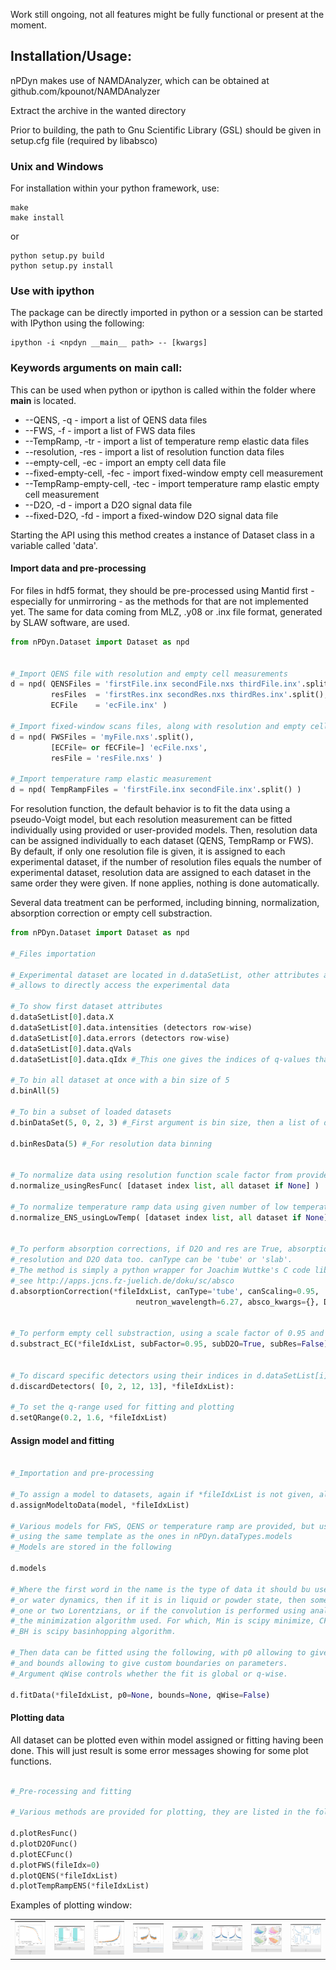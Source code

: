 Work still ongoing, not all features might be fully functional or present at the moment.

## Installation/Usage:
nPDyn makes use of NAMDAnalyzer, which can be obtained at github.com/kpounot/NAMDAnalyzer

Extract the archive in the wanted directory


Prior to building, the path to Gnu Scientific Library (GSL) should be given in setup.cfg file
(required by libabsco)


### Unix and Windows
For installation within your python framework, use:

    make 
    make install

or

    python setup.py build
    python setup.py install


### Use with ipython
The package can be directly imported in python or a session can be started with IPython using the following:

    ipython -i <npdyn __main__ path> -- [kwargs]


### Keywords arguments on main call:

This can be used when python or ipython is called within the folder where __main__ is located.

- --QENS,                -q    - import a list of QENS data files
- --FWS,                 -f    - import a list of FWS data files
- --TempRamp,            -tr   - import a list of temperature remp elastic data files
- --resolution,          -res  - import a list of resolution function data files
- --empty-cell,          -ec   - import an empty cell data file
- --fixed-empty-cell,    -fec  - import fixed-window empty cell measurement
- --TempRamp-empty-cell, -tec  - import temperature ramp elastic empty cell measurement
- --D2O,                 -d    - import a D2O signal data file
- --fixed-D2O,           -fd   - import a fixed-window D2O signal data file

Starting the API using this method creates a instance of Dataset class in a variable called 'data'.



#### Import data and pre-processing

For files in hdf5 format, they should be pre-processed using Mantid first - especially for 
unmirroring - as the methods for that are not implemented yet.
The same for data coming from MLZ, .y08 or .inx file format, generated by SLAW software, are used.

``` python
from nPDyn.Dataset import Dataset as npd


#_Import QENS file with resolution and empty cell measurements
d = npd( QENSFiles = 'firstFile.inx secondFile.nxs thirdFile.inx'.split(),
         resFiles  = 'firstRes.inx secondRes.nxs thirdRes.inx'.split(),
         ECFile    = 'ecFile.inx' )

#_Import fixed-window scans files, along with resolution and empty cell (either QENS or fixed-window)
d = npd( FWSFiles = 'myFile.nxs'.split(),
         [ECFile= or fECFile=] 'ecFile.nxs',
         resFile = 'resFile.nxs' )  

#_Import temperature ramp elastic measurement
d = npd( TempRampFiles = 'firstFile.inx secondFile.inx'.split() )

```

For resolution function, the default behavior is to fit the data using a pseudo-Voigt model, but each 
resolution measurement can be fitted individually using provided or user-provided models.
Then, resolution data can be assigned individually to each dataset (QENS, TempRamp or FWS).
By default, if only one resolution file is given, it is assigned to each experimental dataset,
if the number of resolution files equals the number of experimental dataset, resolution data are 
assigned to each dataset in the same order they were given. If none applies, nothing is done automatically.

Several data treatment can be performed, including binning, normalization, absorption correction or
empty cell substraction.

``` python
from nPDyn.Dataset import Dataset as npd

#_Files importation

#_Experimental dataset are located in d.dataSetList, other attributes as resData, ECData or D2OData
#_allows to directly access the experimental data

#_To show first dataset attributes
d.dataSetList[0].data.X
d.dataSetList[0].data.intensities (detectors row-wise)
d.dataSetList[0].data.errors (detectors row-wise)
d.dataSetList[0].data.qVals
d.dataSetList[0].data.qIdx #_This one gives the indices of q-values that are kept for fitting and plotting

#_To bin all dataset at once with a bin size of 5
d.binAll(5)

#_To bin a subset of loaded datasets
d.binDataSet(5, 0, 2, 3) #_First argument is bin size, then a list of dataset indices in d.dataSetList

d.binResData(5) #_For resolution data binning   


#_To normalize data using resolution function scale factor from provided models
d.normalize_usingResFunc( [dataset index list, all dataset if None] )

#_To normalize temperature ramp data using given number of low temperature points (should be first ones)
d.normalize_ENS_usingLowTemp( [dataset index list, all dataset if None], nbrBins=8)  


#_To perform absorption corrections, if D2O and res are True, absorption correction are performed on loaded
#_resolution and D2O data too. canType can be 'tube' or 'slab'.
#_The method is simply a python wrapper for Joachim Wuttke's C code libabsco: 
#_see http://apps.jcns.fz-juelich.de/doku/sc/absco
d.absorptionCorrection(*fileIdxList, canType='tube', canScaling=0.95, 
                            neutron_wavelength=6.27, absco_kwargs={}, D2O=True, res=False)


#_To perform empty cell substraction, using a scale factor of 0.95 and empty cell data
d.substract_EC(*fileIdxList, subFactor=0.95, subD2O=True, subRes=False):


#_To discard specific detectors using their indices in d.dataSetList[i].data.qIdx
d.discardDetectors( [0, 2, 12, 13], *fileIdxList):

#_To set the q-range used for fitting and plotting
d.setQRange(0.2, 1.6, *fileIdxList)

```


#### Assign model and fitting

``` python

#_Importation and pre-processing

#_To assign a model to datasets, again if *fileIdxList is not given, all datasets are used
d.assignModeltoData(model, *fileIdxList)

#_Various models for FWS, QENS or temperature ramp are provided, but user can defined their own
#_using the same template as the ones in nPDyn.dataTypes.models
#_Models are stored in the following

d.models

#_Where the first word in the name is the type of data it should bu used with, then if its meant for protein 
#_or water dynamics, then if it is in liquid or powder state, then some properties such as wether there is
#_one or two Lorentzians, or if the convolution is performed using analytic Voigt profile and finally
#_the minimization algorithm used. For which, Min is scipy minimize, CF is scipy curve_fit and
#_BH is scipy basinhopping algorithm.

#_Then data can be fitted using the following, with p0 allowing to give custom initial parameters,
#_and bounds allowing to give custom boundaries on parameters.
#_Argument qWise controls whether the fit is global or q-wise.

d.fitData(*fileIdxList, p0=None, bounds=None, qWise=False)

```

#### Plotting data

All dataset can be plotted even within model assigned or fitting having been done. This will just result
is some error messages showing for some plot functions.

``` python

#_Pre-rocessing and fitting

#_Various methods are provided for plotting, they are listed in the following

d.plotResFunc() 
d.plotD2OFunc()
d.plotECFunc()
d.plotFWS(fileIdx=0)
d.plotQENS(*fileIdxList)
d.plotTempRampENS(*fileIdxList)

```

Examples of plotting window:

<table>
    <tr>
        <td>
            <img src="/doc/fig/tempRamp_01.png" width="150">
        </td>
        <td>
            <img src="/doc/fig/tempRamp_02.png" width="150">
        </td>
        <td>
            <img src="/doc/fig/tempRamp_03.png" width="150">
        </td>
        <td>
            <img src="/doc/fig/qens_01.png" width="150">
        </td>
        <td>
            <img src="/doc/fig/qens_02.png" width="150">
        </td>
        <td>
            <img src="/doc/fig/qens_03.png" width="150">
        </td>
        <td>
            <img src="/doc/fig/fws_01.png" width="150">
        </td>
        <td>
            <img src="/doc/fig/fws_02.png" width="150">
        </td>
    </tr>
</table>



